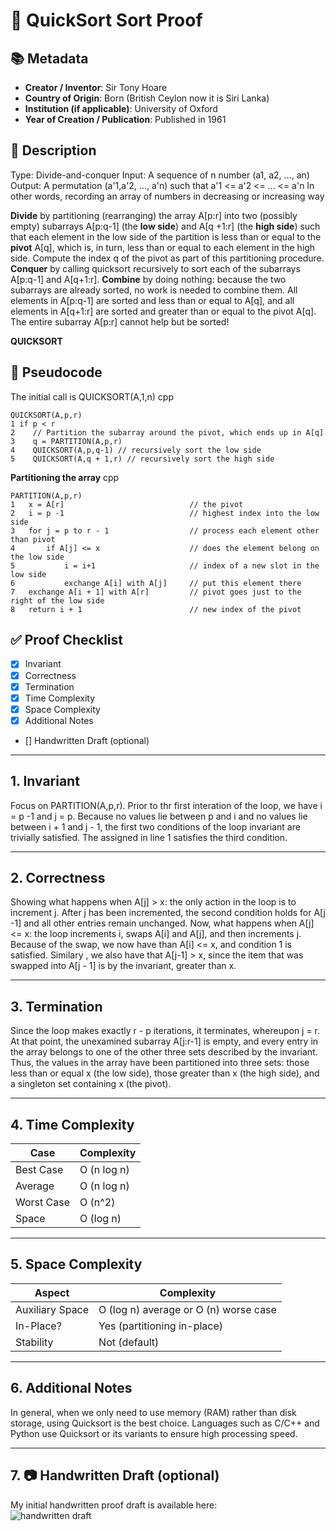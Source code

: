 # 📝 QuickSort Sort Proof

## 📚 Metadata
- **Creator / Inventor**: Sir Tony Hoare 
- **Country of Origin**: Born (British Ceylon now it is Siri Lanka)
- **Institution (if applicable)**: University of Oxford
- **Year of Creation / Publication**: Published in 1961

## 📝 Description
Type: Divide-and-conquer
Input: A sequence of n number (a1, a2, ..., an)
Output: A permutation (a'1,a'2, ..., a'n) such that a'1 <= a'2 <= ... <= a'n
In other words, recording an array of numbers in decreasing or increasing way

**Divide** by partitioning (rearranging) the array A[p:r] into two (possibly empty)
subarrays A[p:q-1] (the **low side**) and A[q +1:r] (the **high side**) such
that each element in the low side of the partition is less than or equal to the
**pivot** A[q], which is, in turn, less than or equal to each element in the high side.
Compute the index q of the pivot as part of this partitioning procedure.
**Conquer** by calling quicksort recursively to sort each of the subarrays A[p:q-1]
and A[q+1:r].
**Combine** by doing nothing: because the two subarrays are already sorted, no work
is needed to combine them. All elements in A[p:q-1] are sorted and less than
or equal to A[q], and all elements in A[q+1:r] are sorted and greater than or
equal to the pivot A[q]. The entire subarray A[p:r] cannot help but be sorted!

**QUICKSORT**

## 📝 Pseudocode
The initial call is QUICKSORT(A,1,n)
cpp
``` 
QUICKSORT(A,p,r)
1 if p < r
2    // Partition the subarray around the pivot, which ends up in A[q]
3    q = PARTITION(A,p,r)
4    QUICKSORT(A,p,q-1) // recursively sort the low side
5    QUICKSORT(A,q + 1,r) // recursively sort the high side

```

**Partitioning the array**
cpp
``` 
PARTITION(A,p,r)
1   x = A[r]                            // the pivot
2   i = p -1                            // highest index into the low side
3   for j = p to r - 1                  // process each element other than pivot 
4       if A[j] <= x                    // does the element belong on the low side 
5           i = i+1                     // index of a new slot in the low side
6           exchange A[i] with A[j]     // put this element there
7   exchange A[i + 1] with A[r]         // pivot goes just to the right of the low side
8   return i + 1                        // new index of the pivot 
```


## ✅ Proof Checklist
- [x] Invariant  
- [x] Correctness  
- [x] Termination  
- [x] Time Complexity  
- [x] Space Complexity  
- [x] Additional Notes  
- [] Handwritten Draft (optional)  

---

## 1. Invariant
Focus on PARTITION(A,p,r). Prior to thr first interation of the loop, we have i = p -1 
and j = p. Because no values lie between p and i and no values lie between i + 1 
and j - 1, the first two conditions of the loop invariant are trivially satisfied. The 
assigned in line 1 satisfies the third condition. 

---

## 2. Correctness
Showing what happens when A[j] > x: the only action in the loop is to increment j. After j
has been incremented, the second condition holds for A[j -1] and all other entries remain
unchanged. Now, what happens when A[j] <= x: the loop increments i, swaps A[i] and A[j], 
and then increments j. Because of the swap, we now have than A[i] <= x, and condition 1 is satisfied.
Similary , we also have that A[j-1] > x, since the item that was swapped into A[j - 1] is by the
invariant, greater than x.

---

## 3. Termination
Since the loop makes exactly r - p iterations, it terminates, whereupon j = r. At that point, the 
unexamined subarray A[j:r-1] is empty, and every entry in the array belongs to one of the other 
three sets described by the invariant. Thus, the values in the array have been partitioned into 
three sets: those less than or equal x (the low side), those greater than x (the high side), and 
a singleton set containing x (the pivot).

---

## 4. Time Complexity
| Case        | Complexity |
|-------------|------------|
| Best Case   | O (n log n)|
| Average     | O (n log n)|
| Worst Case  | O (n^2)    |
| Space       | O (log n)  |

---

## 5. Space Complexity

| Aspect           | Complexity                                       |
|------------------|--------------------------------------------------|
| Auxiliary Space  | O (log n) average or O (n) worse case            |
| In-Place?        | Yes (partitioning in-place)                      |
| Stability        | Not (default)                                    |

---

## 6. Additional Notes
In general, when we only need to use memory (RAM) rather than disk storage, using Quicksort is the best choice. 
Languages such as C/C++ and Python use Quicksort or its variants to ensure high processing speed.


---

## 7. 📷 Handwritten Draft (optional)
My initial handwritten proof draft is available here:  
![handwritten draft](./assets/merge_sort_handwritten.png)